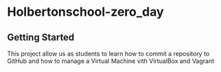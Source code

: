 # Holbertonschool-zero_day

## Getting Started

This project allow us as students to learn how to commit a repository to GitHub and how to manage a Virtual Machine vith VirtualBox and Vagrant